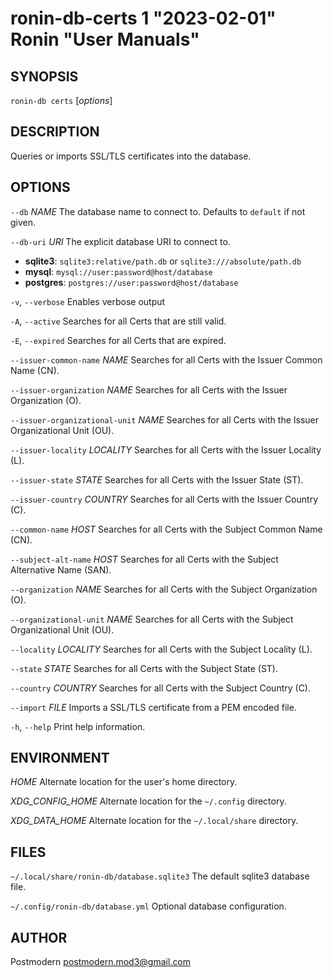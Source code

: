 # ronin-db-certs 1 "2023-02-01" Ronin "User Manuals"

## SYNOPSIS

`ronin-db certs` [*options*]

## DESCRIPTION

Queries or imports SSL/TLS certificates into the database.

## OPTIONS

`--db` *NAME*
  The database name to connect to. Defaults to `default` if not given.

`--db-uri` *URI*
  The explicit database URI to connect to.

  * **sqlite3**: `sqlite3:relative/path.db` or `sqlite3:///absolute/path.db`
  * **mysql**: `mysql://user:password@host/database`
  * **postgres**: `postgres://user:password@host/database`

`-v`, `--verbose`
  Enables verbose output

`-A`, `--active`
  Searches for all Certs that are still valid.

`-E`, `--expired`
  Searches for all Certs that are expired.

`--issuer-common-name` *NAME*
  Searches for all Certs with the Issuer Common Name (CN).

`--issuer-organization` *NAME*
  Searches for all Certs with the Issuer Organization (O).

`--issuer-organizational-unit` *NAME*
  Searches for all Certs with the Issuer Organizational Unit (OU).

`--issuer-locality` *LOCALITY*
  Searches for all Certs with the Issuer Locality (L).

`--issuer-state` *STATE*
  Searches for all Certs with the Issuer State (ST).

`--issuer-country` *COUNTRY*
  Searches for all Certs with the Issuer Country (C).

`--common-name` *HOST*
  Searches for all Certs with the Subject Common Name (CN).

`--subject-alt-name` *HOST*
  Searches for all Certs with the Subject Alternative Name (SAN).

`--organization` *NAME*
  Searches for all Certs with the Subject Organization (O).

`--organizational-unit` *NAME*
  Searches for all Certs with the Subject Organizational Unit (OU).

`--locality` *LOCALITY*
  Searches for all Certs with the Subject Locality (L).

`--state` *STATE*
  Searches for all Certs with the Subject State (ST).

`--country` *COUNTRY*
  Searches for all Certs with the Subject Country (C).

`--import` *FILE*
  Imports a SSL/TLS certificate from a PEM encoded file.

`-h`, `--help`
  Print help information.

## ENVIRONMENT

*HOME*
  Alternate location for the user's home directory.

*XDG_CONFIG_HOME*
  Alternate location for the `~/.config` directory.

*XDG_DATA_HOME*
  Alternate location for the `~/.local/share` directory.

## FILES

`~/.local/share/ronin-db/database.sqlite3`
  The default sqlite3 database file.

`~/.config/ronin-db/database.yml`
  Optional database configuration.

## AUTHOR

Postmodern <postmodern.mod3@gmail.com>

